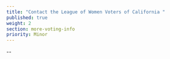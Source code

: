 ```yaml
---
title: "Contact the League of Women Voters of California "
published: true
weight: 2
section: more-voting-info
priority: Minor
---
```

--